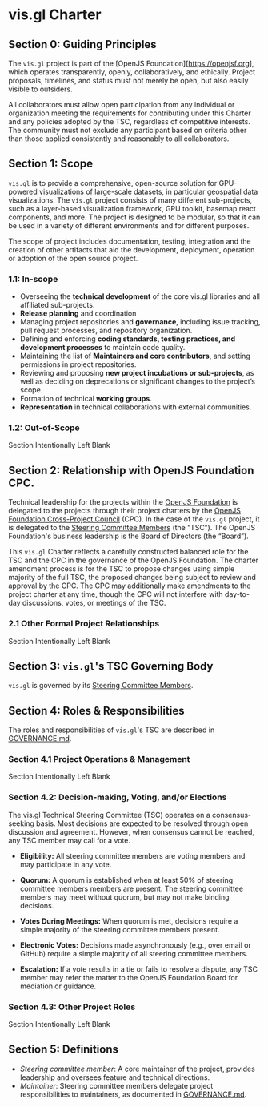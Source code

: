 # vis.gl Charter

## Section 0: Guiding Principles

The `vis.gl` project is part of the [OpenJS Foundation][https://openjsf.org], which operates transparently, openly, collaboratively, and ethically. Project proposals, timelines, and status must not merely be open, but also easily visible to outsiders.

All collaborators must allow open participation from any individual or organization meeting the requirements for contributing under this Charter and any policies adopted by the TSC, regardless of competitive interests. The community must not exclude any participant based on criteria other than those applied consistently and reasonably to all collaborators.

## Section 1: Scope

`vis.gl` is to provide a comprehensive, open-source solution for GPU-powered visualizations of large-scale datasets, in particular geospatial data visualizations. The `vis.gl` project consists of many different sub-projects, such as a layer-based visualization framework, GPU toolkit, basemap react components, and more. The project is designed to be modular, so that it can be used in a variety of different environments and for different purposes.

The scope of project includes documentation, testing, integration and the creation of other artifacts that aid the development, deployment, operation or adoption of the open source project.

### 1.1: In-scope

 - Overseeing the **technical development** of the core vis.gl libraries and all affiliated sub-projects.
 - **Release planning** and coordination
 - Managing project repositories and **governance**, including issue tracking, pull request processes, and repository organization.
 - Defining and enforcing **coding standards, testing practices, and development processes** to maintain code quality.
 - Maintaining the list of **Maintainers and core contributors**, and setting permissions in project repositories.
 - Reviewing and proposing **new project incubations or sub-projects**, as well as deciding on deprecations or significant changes to the project’s scope.
 - Formation of technical **working groups**.
 - **Representation** in technical collaborations with external communities.

### 1.2: Out-of-Scope

Section Intentionally Left Blank

## Section 2: Relationship with OpenJS Foundation CPC.

Technical leadership for the projects within the [OpenJS Foundation](https://openjsf.org/) is delegated to the projects through their project charters by the [OpenJS Foundation Cross-Project Council](https://openjsf.org/about/governance/) (CPC). In the case of the `vis.gl` project, it is delegated to the [Steering Committee Members](https://github.com/visgl/tsc/blob/master/README.md#steering-committee-members) (the “TSC”). The OpenJS Foundation's business leadership is the Board of Directors (the “Board”).

This `vis.gl` Charter reflects a carefully constructed balanced role for the TSC and the CPC in the governance of the OpenJS Foundation. The charter amendment process is for the TSC to propose changes using simple majority of the full TSC, the proposed changes being subject to review and approval by the CPC. The CPC may additionally make amendments to the project charter at any time, though the CPC will not interfere with day-to-day discussions, votes, or meetings of the TSC.

### 2.1 Other Formal Project Relationships

Section Intentionally Left Blank

## Section 3: `vis.gl`'s TSC Governing Body

`vis.gl` is governed by its [Steering Committee Members](https://github.com/visgl/tsc/blob/master/README.md#steering-committee-members).

## Section 4: Roles & Responsibilities 

The roles and responsibilities of `vis.gl`'s TSC are described in [GOVERNANCE.md](./GOVERNANCE.md).

### Section 4.1 Project Operations & Management

Section Intentionally Left Blank

### Section 4.2: Decision-making, Voting, and/or Elections

The vis.gl Technical Steering Committee (TSC) operates on a consensus-seeking basis. Most decisions are expected to be resolved through open discussion and agreement. However, when consensus cannot be reached, any TSC member may call for a vote.

 - **Eligibility:** All steering committee members are voting members and may participate in any vote.

 - **Quorum:** A quorum is established when at least 50% of steering committee members members are present. The steering committee members may meet without quorum, but may not make binding decisions.

 - **Votes During Meetings:** When quorum is met, decisions require a simple majority of the steering committee members present.

 - **Electronic Votes:** Decisions made asynchronously (e.g., over email or GitHub) require a simple majority of all steering committee members.

 - **Escalation:** If a vote results in a tie or fails to resolve a dispute, any TSC member may refer the matter to the OpenJS Foundation Board for mediation or guidance.

### Section 4.3: Other Project Roles

Section Intentionally Left Blank

## Section 5: Definitions

- *Steering committee member*: A core maintainer of the project, provides leadership and oversees feature and technical directions.
- *Maintainer*: Steering committee members delegate project responsibilities to maintainers, as documented in [GOVERNANCE.md](./GOVERNANCE.md).

